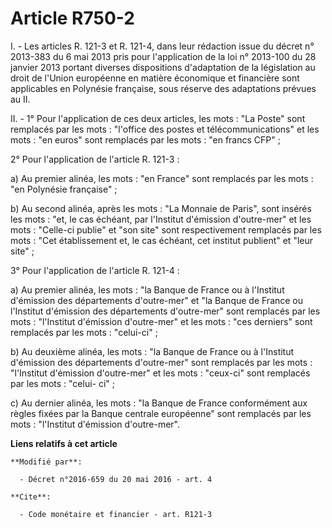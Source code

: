 # Article R750-2

I. - Les articles R. 121-3 et R. 121-4, dans leur rédaction issue du décret n° 2013-383 du 6 mai 2013 pris pour l'application
de la loi n° 2013-100 du 28 janvier 2013 portant diverses dispositions d'adaptation de la législation au droit de l'Union
européenne en matière économique et financière sont applicables en Polynésie française, sous réserve des adaptations prévues
au II. 

II. - 1° Pour l'application de ces deux articles, les mots : "La Poste" sont remplacés par les mots : "l'office des postes et
télécommunications" et les mots : "en euros" sont remplacés par les mots : "en francs CFP" ; 

2° Pour l'application de l'article R. 121-3 : 

a) Au premier alinéa, les mots : "en France" sont remplacés par les mots : "en Polynésie française" ; 

b) Au second alinéa, après les mots : "La Monnaie de Paris", sont insérés les mots : "et, le cas échéant, par l'Institut
d'émission d'outre-mer" et les mots : "Celle-ci publie" et "son site" sont respectivement remplacés par les mots : "Cet
établissement et, le cas échéant, cet institut publient" et "leur site" ; 

3° Pour l'application de l'article R. 121-4 : 

a) Au premier alinéa, les mots : "la Banque de France ou à l'Institut d'émission des départements d'outre-mer" et "la Banque
de France ou l'Institut d'émission des départements d'outre-mer" sont remplacés par les mots : "l'Institut d'émission
d'outre-mer" et les mots : "ces derniers" sont remplacés par les mots : "celui-ci" ; 

b) Au deuxième alinéa, les mots : "la Banque de France ou à l'Institut d'émission des départements d'outre-mer" sont
remplacés par les mots : "l'Institut d'émission d'outre-mer" et les mots : "ceux-ci" sont remplacés par les mots : "celui-
ci" ; 

c) Au dernier alinéa, les mots : "la Banque de France conformément aux règles fixées par la Banque centrale européenne" sont
remplacés par les mots : "l'Institut d'émission d'outre-mer".

**Liens relatifs à cet article**

	**Modifié par**:

	  - Décret n°2016-659 du 20 mai 2016 - art. 4

	**Cite**:

	  - Code monétaire et financier - art. R121-3
